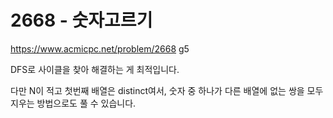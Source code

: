 # 2668 - 숫자고르기

<https://www.acmicpc.net/problem/2668> g5

DFS로 사이클을 찾아 해결하는 게 최적입니다.

다만 N이 적고 첫번째 배열은 distinct여서, 숫자 중 하나가 다른 배열에 없는 쌍을 모두 지우는 방법으로도 풀 수 있습니다.
